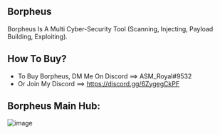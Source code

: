 ## Borpheus
Borpheus Is A Multi Cyber-Security Tool (Scanning, Injecting, Payload Building, Exploiting).

## How To Buy?
* To Buy Borpheus, DM Me On Discord ==> ASM_Royal#9532
*   Or Join My Discord ==> https://discord.gg/6ZygegCkPF

## Borpheus Main Hub:

![image](https://user-images.githubusercontent.com/89786570/178143743-48df3eb1-dabe-4a2b-9f73-d928821a0cbb.png)
